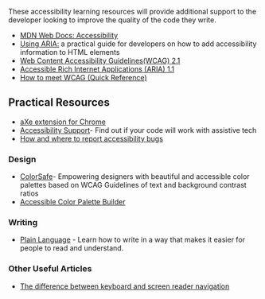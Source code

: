 These accessibility learning resources will provide additional support to the developer looking to improve the quality of the code they write. 

- [MDN Web Docs: Accessibility](https://developer.mozilla.org/en-US/docs/Learn/Accessibility)
- [Using ARIA:](https://www.w3.org/TR/using-aria/) a practical guide for developers on how to add accessibility information to HTML elements
- [Web Content Accessibility Guidelines(WCAG) 2.1](https://www.w3.org/TR/WCAG21/)
- [Accessible Rich Internet Applications (ARIA) 1.1](https://www.w3.org/TR/wai-aria-1.1/) 
- [How to meet WCAG (Quick Reference)](https://www.w3.org/WAI/WCAG21/quickref/)


## Practical Resources

- [aXe extension for Chrome](https://chrome.google.com/webstore/detail/axe/lhdoppojpmngadmnindnejefpokejbdd)
- [Accessibility Support](https://a11ysupport.io/)- Find out if your code will work with assistive tech
- [How and where to report accessibility bugs](https://www.digitala11y.com/how-where-to-report-accessibility-bugs/)


### Design 

- [ColorSafe](http://colorsafe.co/)- Empowering designers with beautiful and accessible color palettes based on WCAG Guidelines of text and background contrast ratios
- [Accessible Color Palette Builder](https://toolness.github.io/accessible-color-matrix/)


### Writing

- [Plain Language](https://plainlanguage.gov/) - Learn how to write in a way that makes it easier for people to read and understand. 


### Other Useful Articles

- [The difference between keyboard and screen reader navigation](https://tink.uk/the-difference-between-keyboard-and-screen-reader-navigation/)
